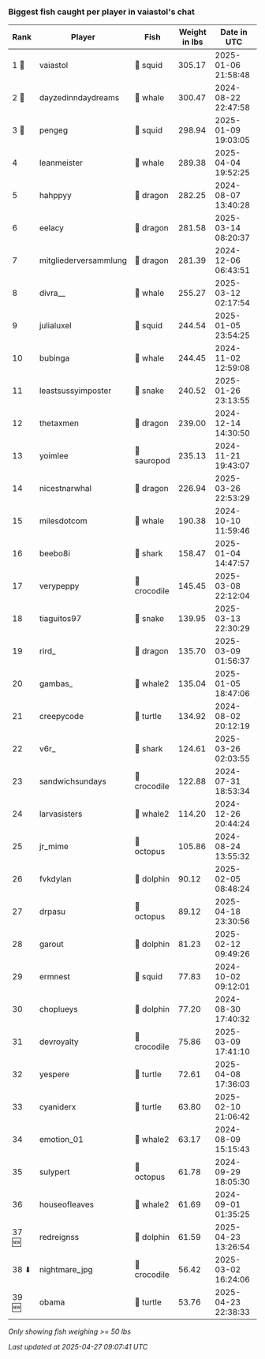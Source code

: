 ### Biggest fish caught per player in vaiastol's chat
| Rank | Player | Fish | Weight in lbs | Date in UTC |
|------|--------|-----------|---------|-----|
| 1 🥇  | vaiastol | 🦑 squid | 305.17 | 2025-01-06 21:58:48 |
| 2 🥈  | dayzedinndaydreams | 🐳 whale | 300.47 | 2024-08-22 22:47:58 |
| 3 🥉  | pengeg | 🦑 squid | 298.94 | 2025-01-09 19:03:05 |
| 4  | leanmeister | 🐳 whale | 289.38 | 2025-04-04 19:52:25 |
| 5  | hahppyy | 🐉 dragon | 282.25 | 2024-08-07 13:40:28 |
| 6  | eelacy | 🐉 dragon | 281.58 | 2025-03-14 08:20:37 |
| 7  | mitgliederversammlung | 🐉 dragon | 281.39 | 2024-12-06 06:43:51 |
| 8  | divra__ | 🐳 whale | 255.27 | 2025-03-12 02:17:54 |
| 9  | julialuxel | 🦑 squid | 244.54 | 2025-01-05 23:54:25 |
| 10  | bubinga | 🐳 whale | 244.45 | 2024-11-02 12:59:08 |
| 11  | leastsussyimposter | 🐍 snake | 240.52 | 2025-01-26 23:13:55 |
| 12  | thetaxmen | 🐉 dragon | 239.00 | 2024-12-14 14:30:50 |
| 13  | yoimlee | 🦕 sauropod | 235.13 | 2024-11-21 19:43:07 |
| 14  | nicestnarwhal | 🐉 dragon | 226.94 | 2025-03-26 22:53:29 |
| 15  | milesdotcom | 🐳 whale | 190.38 | 2024-10-10 11:59:46 |
| 16  | beebo8i | 🦈 shark | 158.47 | 2025-01-04 14:47:57 |
| 17  | verypeppy | 🐊 crocodile | 145.45 | 2025-03-08 22:12:04 |
| 18  | tiaguitos97 | 🐍 snake | 139.95 | 2025-03-13 22:30:29 |
| 19  | rird_ | 🐉 dragon | 135.70 | 2025-03-09 01:56:37 |
| 20  | gambas_ | 🐋 whale2 | 135.04 | 2025-01-05 18:47:06 |
| 21  | creepycode | 🐢 turtle | 134.92 | 2024-08-02 20:12:19 |
| 22  | v6r_ | 🦈 shark | 124.61 | 2025-03-26 02:03:55 |
| 23  | sandwichsundays | 🐊 crocodile | 122.88 | 2024-07-31 18:53:34 |
| 24  | larvasisters | 🐋 whale2 | 114.20 | 2024-12-26 20:44:24 |
| 25  | jr_mime | 🐙 octopus | 105.86 | 2024-08-24 13:55:32 |
| 26  | fvkdylan | 🐬 dolphin | 90.12 | 2025-02-05 08:48:24 |
| 27  | drpasu | 🐙 octopus | 89.12 | 2025-04-18 23:30:56 |
| 28  | garout | 🐬 dolphin | 81.23 | 2025-02-12 09:49:26 |
| 29  | ermnest | 🦑 squid | 77.83 | 2024-10-02 09:12:01 |
| 30  | choplueys | 🐬 dolphin | 77.20 | 2024-08-30 17:40:32 |
| 31  | devroyalty | 🐊 crocodile | 75.86 | 2025-03-09 17:41:10 |
| 32  | yespere | 🐢 turtle | 72.61 | 2025-04-08 17:36:03 |
| 33  | cyaniderx | 🐢 turtle | 63.80 | 2025-02-10 21:06:42 |
| 34  | emotion_01 | 🐋 whale2 | 63.17 | 2024-08-09 15:15:43 |
| 35  | sulypert | 🐙 octopus | 61.78 | 2024-09-29 18:05:30 |
| 36  | houseofleaves | 🐋 whale2 | 61.69 | 2024-09-01 01:35:25 |
| 37 🆕 | redreignss | 🐬 dolphin | 61.59 | 2025-04-23 13:26:54 |
| 38 ⬇ | nightmare_jpg | 🐊 crocodile | 56.42 | 2025-03-02 16:24:06 |
| 39 🆕 | obama | 🐢 turtle | 53.76 | 2025-04-23 22:38:33 |

_Only showing fish weighing >= 50 lbs_

_Last updated at 2025-04-27 09:07:41 UTC_